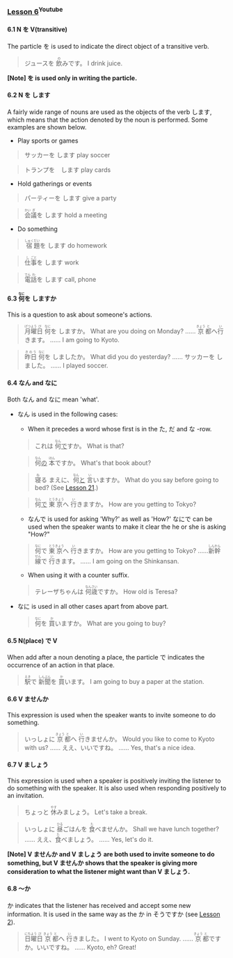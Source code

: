 ### [Lesson 6](https://www.youtube.com/watch?v=Zocvund8ypA)<sup>Youtube</sup>

#### 6.1 N を V(transitive)

The particle を is used to indicate the direct object of a transitive verb.

> ジュースを <ruby>飲<rp>（</rp><rt>の</rt><rp>）</rp></ruby>みです。
> I drink juice.

**[Note] を is used only in writing the particle.**

#### 6.2 N を します

A fairly wide range of nouns are used as the objects of the verb します, which means that the action denoted by the noun is performed. Some examples are shown below.

- Play sports or games

> サッカーを します
> play soccer

> トランプを　します
> play cards

- Hold gatherings or events

> パーティーを します
> give a party

> <ruby>会<rp>（</rp><rt>かい</rt><rp>）</rp>議<rp>（</rp><rt>ぎ</rt><rp>）</rp></ruby>を します
> hold a meeting

- Do something

> <ruby>宿<rp>（</rp><rt>しゅく</rt><rp>）</rp>題<rp>（</rp><rt>だい</rt><rp>）</rp></ruby>を します
> do homework

> <ruby>仕<rp>（</rp><rt>し</rt><rp>）</rp>事<rp>（</rp><rt>ごと</rt><rp>）</rp></ruby>を します
> work

> <ruby>電<rp>（</rp><rt>でん</rt><rp>）</rp>話<rp>（</rp><rt>わ</rt><rp>）</rp></ruby>を します
> call, phone

#### 6.3 <ruby>何<rp>（</rp><rt>なに</rt><rp>）</rp></ruby>を しますか

This is a question to ask about someone's actions.

> <ruby>月<rp>（</rp><rt>げつ</rt><rp>）</rp>曜<rp>（</rp><rt>よう</rt><rp>）</rp>日<rp>（</rp><rt>び</rt><rp>）</rp></ruby> <ruby>何<rp>（</rp><rt>なに</rt><rp>）</rp></ruby>を しますか。
> What are you doing on Monday?
> …… <ruby>京<rp>（</rp><rt>きょう</rt><rp>）</rp>都<rp>（</rp><rt>と</rt><rp>）</rp></ruby>へ <ruby>行<rp>（</rp><rt>い</rt><rp>）</rp></ruby>きます。
> …… I am going to Kyoto.

> <ruby>昨日<rp>（</rp><rt>きのう</rt><rp>）</rp></ruby> <ruby>何<rp>（</rp><rt>なに</rt><rp>）</rp></ruby>を しましたか。
> What did you do yesterday?
> …… サッカーを しました。
> …… I played soccer.

#### 6.4 なん and なに

Both なん and なに mean 'what'.

- なん is used in the following cases:

  - When it precedes a word whose first is in the た, だ and な -row.

  >これは <ruby>何<rp>（</rp><rt>なん</rt><rp>）</rp></ruby><u>で</u>すか。
  >What is that?

  ><ruby>何<rp>（</rp><rt>なん</rt><rp>）</rp></ruby><u>の</u> <ruby>本<rp>（</rp><rt>ほん</rt><rp>）</rp></ruby>ですか。
  >What's that book about?

  ><ruby>寝<rp>（</rp><rt>ね</rt><rp>）</rp></ruby>る まえに、<ruby>何<rp>（</rp><rt>なん</rt><rp>）</rp></ruby><u>と</u> <ruby>言<rp>（</rp><rt>い</rt><rp>）</rp></ruby>いますか。
  >What do you say before going to bed? (See [Lesson 21](https://github.com/flying-yogurt/JP-Memos/blob/master/grammar_notes/Lesson_21_Grammar.md).)

  ><ruby>何<rp>（</rp><rt>なん</rt><rp>）</rp></ruby><u>で</u> <ruby>東<rp>（</rp><rt>とう</rt><rp>）</rp>京<rp>（</rp><rt>きょう</rt><rp>）</rp></ruby>へ <ruby>行<rp>（</rp><rt>い</rt><rp>）</rp></ruby>きますか。
  >How are you getting to Tokyo?

  - なんで is used for asking 'Why?' as well as 'How?' なにで can be used when the speaker wants to make it clear the he or she is asking "How?"

  ><ruby>何<rp>（</rp><rt>なに</rt><rp>）</rp></ruby>で <ruby>東<rp>（</rp><rt>とう</rt><rp>）</rp>京<rp>（</rp><rt>きょう</rt><rp>）</rp></ruby>へ <ruby>行<rp>（</rp><rt>い</rt><rp>）</rp></ruby>きますか。
  >How are you getting to Tokyo?
  >…… <ruby>新<rp>（</rp><rt>しん</rt><rp>）</rp>幹<rp>（</rp><rt>かん</rt><rp>）</rp>線<rp>（</rp><rt>せん</rt><rp>）</rp></ruby>で <ruby>行<rp>（</rp><rt>い</rt><rp>）</rp></ruby>きます。
  >…… I am going on the Shinkansan.

  - When using it with a counter suffix.

  >テレーザちゃんは <ruby>何<rp>（</rp><rt>なん</rt><rp>）</rp>歳<rp>（</rp><rt>さい</rt><rp>）</rp></ruby>ですか。
  >How old is Teresa?

- なに is used in all other cases apart from above part.

  ><ruby>何<rp>（</rp><rt>なに</rt><rp>）</rp></ruby>を <ruby>買<rp>（</rp><rt>か</rt><rp>）</rp></ruby>いますか。
  >What are you going to buy?

#### 6.5 N(place) で V

When add after a noun denoting a place, the particle で indicates the occurrence of an action in that place.

> <ruby>駅<rp>（</rp><rt>えき</rt><rp>）</rp></ruby>で <ruby>新<rp>（</rp><rt>しん</rt><rp>）</rp>聞<rp>（</rp><rt>ぶん</rt><rp>）</rp></ruby>を <ruby>買<rp>（</rp><rt>か</rt><rp>）</rp></ruby>います。
> I am going to buy a paper at the station.

#### 6.6 V ませんか

This expression is used when the speaker wants to invite someone to do something.

> いっしょに <ruby>京<rp>（</rp><rt>きょう</rt><rp>）</rp>都<rp>（</rp><rt>と</rt><rp>）</rp></ruby>へ <ruby>行<rp>（</rp><rt>い</rt><rp>）</rp></ruby>きませんか。
> Would you like to come to Kyoto with us?
> …… ええ、いいですね。
> …… Yes, that's a nice idea.

#### 6.7 V ましょう

This expression is used when a speaker is positively inviting the listener to do something with the speaker. It is also used when responding positively to an invitation.

> ちょっと <ruby>休<rp>（</rp><rt>やす</rt><rp>）</rp></ruby>みましょう。
> Let's take a break.

> いっしょに <ruby>昼<rp>（</rp><rt>ひる</rt><rp>）</rp></ruby>ごはんを <ruby>食<rp>（</rp><rt>た</rt><rp>）</rp></ruby>べませんか。
> Shall we have lunch together?
> …… ええ、<ruby>食<rp>（</rp><rt>た</rt><rp>）</rp></ruby>べましょう。
> …… Yes, let's do it.

**[Note] V ませんか and V ましょう are both used to invite someone to do something, but V ませんか shows that the speaker is giving more consideration to what the listener might want than V ましょう.**

#### 6.8 〜か

か indicates that the listener has received and accept some new information. It is used in the same way as the か in そうですか (see [Lesson 2](https://github.com/flying-yogurt/JP-Memos/blob/master/grammar_notes/Lesson_02_Grammar.md)).

> <ruby>日<rp>（</rp><rt>にち</rt><rp>）</rp>曜<rp>（</rp><rt>よう</rt><rp>）</rp>日<rp>（</rp><rt>び</rt><rp>）</rp></ruby> <ruby>京<rp>（</rp><rt>きょう</rt><rp>）</rp>都<rp>（</rp><rt>と</rt><rp>）</rp></ruby>へ <ruby>行<rp>（</rp><rt>い</rt><rp>）</rp></ruby>きました。
> I went to Kyoto on Sunday.
> …… <ruby>京<rp>（</rp><rt>きょう</rt><rp>）</rp>都<rp>（</rp><rt>と</rt><rp>）</rp></ruby>ですか。いいですね。
> …… Kyoto, eh? Great!
